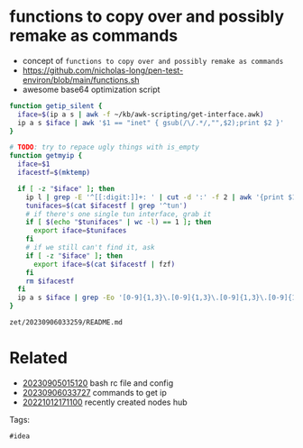# functions to copy over and possibly remake as commands

- concept of `functions to copy over and possibly remake as commands`
- https://github.com/nicholas-long/pen-test-environ/blob/main/functions.sh
- awesome base64 optimization script

```bash
function getip_silent {
  iface=$(ip a s | awk -f ~/kb/awk-scripting/get-interface.awk)
  ip a s $iface | awk '$1 == "inet" { gsub(/\/.*/,"",$2);print $2 }'
}

# TODO: try to repace ugly things with is_empty
function getmyip {
  iface=$1
  ifacestf=$(mktemp)

  if [ -z "$iface" ]; then
    ip l | grep -E '^[[:digit:]]+: ' | cut -d ':' -f 2 | awk '{print $1}' > $ifacestf
    tunifaces=$(cat $ifacestf | grep '^tun')
    # if there's one single tun interface, grab it
    if [ $(echo "$tunifaces" | wc -l) == 1 ]; then
      export iface=$tunifaces
    fi
    # if we still can't find it, ask
    if [ -z "$iface" ]; then
      export iface=$(cat $ifacestf | fzf)
    fi
    rm $ifacestf
  fi
  ip a s $iface | grep -Eo '[0-9]{1,3}\.[0-9]{1,3}\.[0-9]{1,3}\.[0-9]{1,3}' | head -n 1
}
```

` zet/20230906033259/README.md `

# Related

- [20230905015120](/zet/20230905015120/README.md) bash rc file and config
- [20230906033727](/zet/20230906033727/README.md) commands to get ip
- [20221012171100](/zet/20221012171100/README.md) recently created nodes hub

Tags:

    #idea
